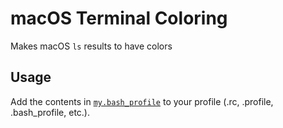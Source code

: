 # macOS Terminal Coloring

Makes macOS `ls` results to have colors

## Usage

Add the contents in [`my.bash_profile`](my.bash_profile) to your profile (.rc, .profile, .bash_profile, etc.).

